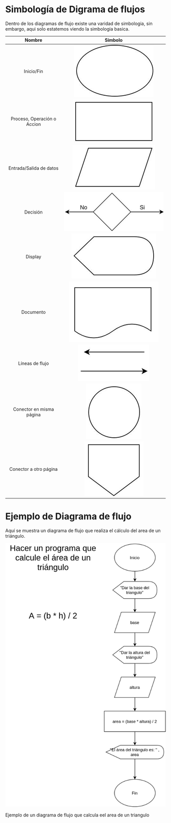 # Simbología de Digrama de flujos

Dentro de los diagramas de flujo existe una varidad de simbologia, sin embargo, aqui solo estatemos viendo la simbologia basica.

Nombre|Símbolo
:-:|:-:
Inicio/Fin| ![simbolo](./img/1.jpg)
Proceso, Operación o Accion| ![simbolo](./img/2.jpg)
Entrada/Salida de datos| ![simbolo](./img/4.jpg)
Decisión| ![simbolo](./img/5.jpg)
Display| ![simbolo](./img/6.jpg)
Documento| ![simbolo](./img/8.jpg)
Líneas de flujo| ![simbolo](./img/7.jpg)
Conector en misma página| ![simbolo](./img/3.jpg)
Conector a otro página| ![simbolo](./img/9.jpg)


# Ejemplo de Diagrama de flujo

Aquí se muestra un diagrama de flujo que realiza el cálculo del area de un triángulo.


![Diagrama de flujo ejemplo](./img/ejemplo.jpg)
<figcaption>Ejemplo de un diagrama de flujo que calcula eel area de un triangulo</figcaption>
